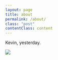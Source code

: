 ```yaml
---
layout: page
title: about
permalink: /about/
class: "post"
contentClass: content
---
```


Kevin, yesterday.

<img src="{{site.baseurl}}/img/me.jpeg" class="me">
